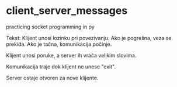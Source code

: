 # client_server_messages
practicing socket programming in py


Tekst:
Klijent unosi lozinku pri povezivanju. 
Ako je pogrešna, veza se prekida. 
Ako je tačna, komunikacija počinje. 

Klijent unosi poruke, a server ih vraća velikim slovima. 

Komunikacija traje dok klijent ne unese "exit". 

Server ostaje otvoren za nove klijente.
